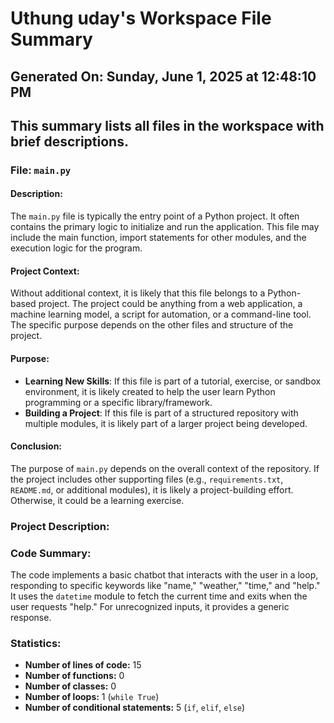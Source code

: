 # Uthung uday's Workspace File Summary
## Generated On: Sunday, June 1, 2025 at 12:48:10 PM
This summary lists all files in the workspace with brief descriptions.
---
### File: `main.py`

#### Description:
The `main.py` file is typically the entry point of a Python project. It often contains the primary logic to initialize and run the application. This file may include the main function, import statements for other modules, and the execution logic for the program.

#### Project Context:
Without additional context, it is likely that this file belongs to a Python-based project. The project could be anything from a web application, a machine learning model, a script for automation, or a command-line tool. The specific purpose depends on the other files and structure of the project.

#### Purpose:
- **Learning New Skills**: If this file is part of a tutorial, exercise, or sandbox environment, it is likely created to help the user learn Python programming or a specific library/framework.
- **Building a Project**: If this file is part of a structured repository with multiple modules, it is likely part of a larger project being developed.

#### Conclusion:
The purpose of `main.py` depends on the overall context of the repository. If the project includes other supporting files (e.g., `requirements.txt`, `README.md`, or additional modules), it is likely a project-building effort. Otherwise, it could be a learning exercise. 
### Project Description:
 ### Code Summary:
The code implements a basic chatbot that interacts with the user in a loop, responding to specific keywords like "name," "weather," "time," and "help." It uses the `datetime` module to fetch the current time and exits when the user requests "help." For unrecognized inputs, it provides a generic response.

### Statistics:
- **Number of lines of code:** 15  
- **Number of functions:** 0  
- **Number of classes:** 0  
- **Number of loops:** 1 (`while True`)  
- **Number of conditional statements:** 5 (`if`, `elif`, `else`)
